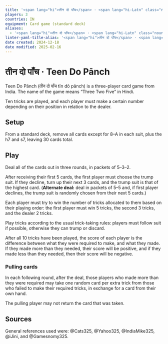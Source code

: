 ```yaml
---
title: '<span lang="hi">तीन दो पाँच</span> · <span lang="hi-Latn" class="noun">Teen Do Pānch</span>'
players: 3
countries: IN
equipment: Card game (standard deck)
aliases:
  - '<span lang="hi">तीन दो पाँच</span> · <span lang="hi-Latn" class="noun">Teen Do Pānch</span>'
linter-yaml-title-alias: '<span lang="hi">तीन दो पाँच</span> · <span lang="hi-Latn" class="noun">Teen Do Pānch</span>'
date created: 2024-12-18
date modified: 2025-02-16
---
```


# <span lang="hi">तीन दो पाँच</span> · <span lang="hi-Latn" class="noun">Teen Do Pānch</span>

<span lang="hi-Latn" class="noun aka">Teen Do Pānch</span> (<span lang="hi" class="aka">तीन दो पाँच</span> <span lang="hi-Latn">tīn dō pānch</span>) is a three-player card game from India. The name of the game means “<span class="aka">Three Two Five</span>” in Hindi.

Ten tricks are played, and each player must make a certain number depending on
their position in relation to the dealer.

## Setup

From a standard deck, remove all cards except for <Cards>8–A</Cards> in each
suit, plus the <Cards>h7</Cards> and <Cards>s7</Cards>, leaving 30 cards total.

## Play

Deal all of the cards out in three rounds, in packets of 5–3–2.

After receiving their first 5 cards, the first player must choose the trump suit. If they decline, turn up their next 3 cards, and the trump suit is that of the highest card. (**Alternate deal:** deal in packets of 5–5 and, if first player declines, the trump suit is randomly chosen from their next 5 cards.)

Each player must try to win the number of tricks allocated to them based on their playing order: the first player must win 5 tricks, the second 3 tricks, and the dealer 2 tricks.

Play tricks according to the usual trick-taking rules: players must follow suit if possible, otherwise they can trump or discard.

After all 10 tricks have been played, the score of each player is the difference between what they were required to make, and what they made. If they made more than they needed, their score will be positive, and if they made less than they needed, then their score will be negative.

### Pulling cards

In each following round, after the deal, those players who made more than they
were required may take one random card per extra trick from those who failed to
make their required tricks, in exchange for a card from their own hand.

The pulling player may not return the card that was taken.

## Sources

General references used were: @Cats325, @Yahoo325, @IndiaMike325, @iJini, and @Gamesnomy325.
